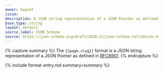 ```yaml
---
owner: baywet
issue:
description: A JSON string representation of a JSON Pointer as defined in RFC6901
base_type: string
layout: default
source_label: JSON Schema
source: https://json-schema.org/draft/2020-12/json-schema-validation.html#name-json-pointers
---
```


{% capture summary %}
The `{{page.slug}}` format is a JSON string representation of a JSON Pointer as defined in [RFC6901](https://www.rfc-editor.org/info/rfc6901).
{% endcapture %}

{% include format-entry.md summary=summary %}
